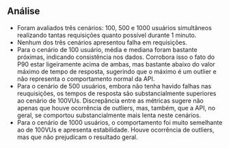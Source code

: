 ## Análise

- Foram avaliados três cenários: 100, 500 e 1000 usuários simultâneos realizando tantas requisições quanto possível durante 1 minuto.
- Nenhum dos três cenários apresentou falha em requisições.
- Para o cenário de 100 usuário, média e mediana foram bastante próximas, indicando consistência nos dados. Corrobora isso o fato do P90 estar ligeiramente acima de ambas, mas bastante abaixo do valor máximo de tempo de resposta, sugerindo que o máximo é um outlier e não representa o comportamento normal da API.
- Para o cenário de 500 usuários, embora não tenha havido falhas nas reuquisições, os tempos de resposta são substancialmente superiores ao cenário de 100VUs. Discrepância entre as métricas sugere não apenas que houve ocorrência de outliers, mas, também, que a API, no geral, se comportou substancialmente mais lenta neste cenários.
- Para o cenário de 1000 usuários, o comportamento foi muito semelhante ao de 100VUs e apresenta estabilidade. Houve ocorrência de outliers, mas que não prejudicam o resultado geral.
